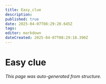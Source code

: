 ```yaml
---
title: Easy_clue
description: 
published: true
date: 2025-04-07T08:29:20.645Z
tags: 
editor: markdown
dateCreated: 2025-04-07T08:29:18.390Z
---
```


# Easy clue

*This page was auto-generated from structure.*